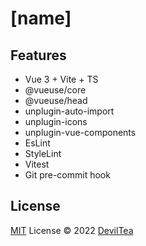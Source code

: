 # [name]

## Features
- Vue 3 + Vite + TS
- @vueuse/core
- @vueuse/head
- unplugin-auto-import
- unplugin-icons
- unplugin-vue-components
- EsLint
- StyleLint
- Vitest
- Git pre-commit hook

## License

[MIT](./LICENSE) License © 2022 [DevilTea](https://github.com/deviltea)
